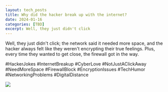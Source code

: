 ```yaml
---
layout: tech_posts
title: Why did the hacker break up with the internet?
date: 2024-01-16
categories: [TBD]
excerpt: Well, they just didn't click
---
```

Well, they just didn't click; the network said it needed more space, and the
hacker always felt like they weren't encrypting their true feelings. Plus,
every time they wanted to get close, the firewall got in the way.

#HackerJokes #InternetBreakup #CyberLove #NotJustAClickAway #NeedMoreSpace
#FirewallBlock #EncryptionIssues #TechHumor #NetworkingProblems
#DigitalDistance

![](/images/1705014826.1830752.txt.png.avif)


